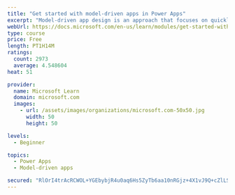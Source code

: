 ```yaml
---
title: "Get started with model-driven apps in Power Apps"
excerpt: "Model-driven app design is an approach that focuses on quickly adding components to your apps. These components include dashboards, forms, views, and charts. With no code, or very little, you can make apps that are simple or very complex. Unlike in canvas app development, where the designer has total control over the app layout, much of the layout in model-driven apps is determined by the components you add. In other words, the emphasis is more on quickly viewing your business data and making decisions than on intricate app design."
webUrl: https://docs.microsoft.com/en-us/learn/modules/get-started-with-model-driven-apps-in-powerapps/
type: course
price: Free
length: PT1H14M
ratings:
  count: 2973
  average: 4.548604
heat: 51

provider:
  name: Microsoft Learn
  domain: microsoft.com
  images:
    - url: /assets/images/organizations/microsoft.com-50x50.jpg
      width: 50
      height: 50

levels:
  - Beginner

topics:
  - Power Apps
  - Model-driven apps

secured: "RlOrI4trAcRCWOL+YGEbybjR4u0aq6Hs5ZyTb6aa10nRGjz+4X1vJ9Q+cZlLStscjWDz1YcC/01A2miQ3PmIBhafh3KQNxSkBokzwLI6ldzTjtaOLpEfJy+oDGTZbh0R2sO0QwWFT2gJHSQgSH+5O8ReMQ68MaioCcctgAueYMc8oQlRQUxJnK0lNNgerspLr3lVUGAJ2ljvI941/5BieFeSzs4SWkgy7YFkXtYXs+xLbSB3HthfofHO8sv15n8Faa6gC+X42df0Yo8K5XMYsorY75+EDbii5mHtFU+a1sZd6g86rxGLJmDc54LyD19SmCXf1HKu5NC1F/HLahprxyO3/pSyPn9m+y+Zk3598UVJOt+wvcxmeoesl+ps1lpZB+F2vRqutvtnArr2AgyVQnbrA1m2H7LqTGHLivMQdVU=;vNF6RqgwlM2appfBzrtn9w=="
---
```


